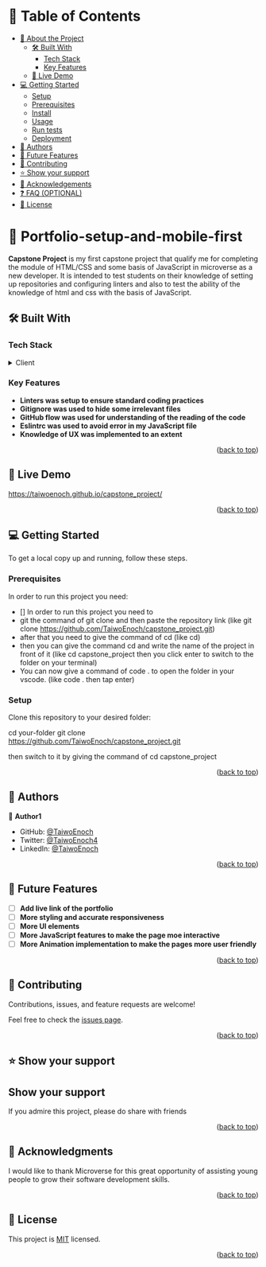<!--
HOW TO USE:
This is an example of how you may give instructions on setting up your project locally.

Modify this file to match your project and remove sections that don't apply.

REQUIRED SECTIONS:
- Table of Contents
- About the Project
  - Built With
  - Live Demo
- Getting Started
- Authors
- Future Features
- Contributing
- Show your support
- Acknowledgements
- License

OPTIONAL SECTIONS:
- FAQ

After you're finished please remove all the comments and instructions!
-->

<!-- TABLE OF CONTENTS -->

# 📗 Table of Contents

- [📖 About the Project](#about-project)
  - [🛠 Built With](#built-with)
    - [Tech Stack](#tech-stack)
    - [Key Features](#key-features)
  - [🚀 Live Demo](#live-demo)
- [💻 Getting Started](#getting-started)
  - [Setup](#setup)
  - [Prerequisites](#prerequisites)
  - [Install](#install)
  - [Usage](#usage)
  - [Run tests](#run-tests)
  - [Deployment](#triangular_flag_on_post-deployment)
- [👥 Authors](#authors)
- [🔭 Future Features](#future-features)
- [🤝 Contributing](#contributing)
- [⭐️ Show your support](#support)
- [🙏 Acknowledgements](#acknowledgements)
- [❓ FAQ (OPTIONAL)](#faq)
- [📝 License](#license)

<!-- PROJECT DESCRIPTION -->

# 📖 Portfolio-setup-and-mobile-first <a name="about-project"></a>

**Capstone Project** is my first capstone project that qualify me for completing the module of HTML/CSS and some basis of JavaScript in microverse as a new developer. It is intended to test students on their knowledge of setting up repositories and configuring linters and also to test the ability of the knowledge of html and css with the basis of JavaScript.

## 🛠 Built With <a name="built-with"></a>

### Tech Stack <a name="tech-stack"></a>

<details>
  <summary>Client</summary>
  <ul>
    <li>HTML</li>
    <li>CSS</li>
    <li>JavaScript</li>
  </ul>
</details>

<!-- Features -->

### Key Features <a name="key-features"></a>

- **Linters was setup to ensure standard coding practices**
- **Gitignore was used to hide some irrelevant files**
- **GitHub flow was used for understanding of the reading of the code**
- **Eslintrc was used to avoid error in my JavaScript file**
- **Knowledge of UX was implemented to an extent**

<p align="right">(<a href="#readme-top">back to top</a>)</p>

<!-- LIVE DEMO -->

## 🚀 Live Demo <a name="live-demo"></a>

https://taiwoenoch.github.io/capstone_project/

<p align="right">(<a href="#readme-top">back to top</a>)</p>

<!-- GETTING STARTED -->

## 💻 Getting Started <a name="getting-started"></a>

To get a local copy up and running, follow these steps.

### Prerequisites

In order to run this project you need:

- [] In order to run this project you need to
- git the command of git clone and then paste the repository link
(like git clone https://github.com/TaiwoEnoch/capstone_project.git)
- after that you need to give the command of cd
(like cd)
- then you can give the command cd and write the name of the project in front of it
(like cd capstone_project then you click enter to switch to the folder on your terminal)
- You can now give a command of code . to open the folder in your vscode.
(like code . then tap enter)

### Setup

Clone this repository to your desired folder:

  cd your-folder
  git clone https://github.com/TaiwoEnoch/capstone_project.git

  then switch to it by giving the command of cd capstone_project

<p align="right">(<a href="#readme-top">back to top</a>)</p>

<!-- AUTHORS -->

## 👥 Authors <a name="authors"></a>

👤 **Author1**

- GitHub: [@TaiwoEnoch](https://github.com/TaiwoEnoch)
- Twitter: [@TaiwoEnoch4](https://twitter.com/taiwoenoch4)
- LinkedIn: [@TaiwoEnoch](https://linkedin.com/in/https://www.linkedin.com/in/taiwo-enoch-b88550222/)

<p align="right">(<a href="#readme-top">back to top</a>)</p>

## 🔭 Future Features <a name="future-features"></a>

- [ ] **Add live link of the portfolio**
- [ ] **More styling and accurate responsiveness**
- [ ] **More UI elements**
- [ ] **More JavaScript features to make the page moe interactive**
- [ ] **More Animation implementation to make the pages more user friendly**

<p align="right">(<a href="#readme-top">back to top</a>)</p>


## 🤝 Contributing <a name="contributing"></a>

Contributions, issues, and feature requests are welcome!

Feel free to check the [issues page](../../issues/).

<p align="right">(<a href="#readme-top">back to top</a>)</p>

<!-- SUPPORT -->

## ⭐️ Show your support <a name="support"></a>

## Show your support <a name="support"></a>

If you admire this project, please do share with friends

<p align="right">(<a href="#readme-top">back to top</a>)</p>

<!-- ACKNOWLEDGEMENTS -->

## 🙏 Acknowledgments <a name="https://www.behance.net/adagio07"></a>

I would like to thank Microverse for this great opportunity of assisting young people to grow their software development skills.

<p align="right">(<a href="#readme-top">back to top</a>)</p>


<!-- LICENSE -->

## 📝 License <a name="license"></a>

This project is [MIT](./LICENSE) licensed.

<p align="right">(<a href="#readme-top">back to top</a>)</p>
